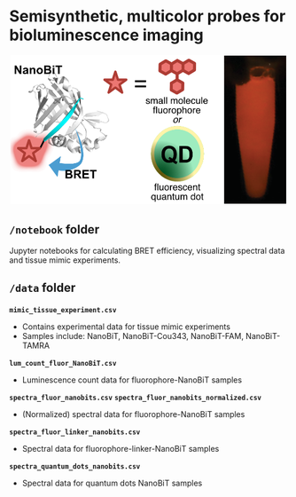 # Semisynthetic, multicolor probes for bioluminescence imaging

<div align="center">
  <img src="TOC.png" alt="TOC" width="500"/>
</div>

## `/notebook` folder

Jupyter notebooks for calculating BRET efficiency, visualizing spectral data and tissue mimic experiments.

## `/data` folder

**`mimic_tissue_experiment.csv`** 
- Contains experimental data for tissue mimic experiments
- Samples include: NanoBiT, NanoBiT-Cou343, NanoBiT-FAM, NanoBiT-TAMRA

**`lum_count_fluor_NanoBiT.csv`** 
- Luminescence count data for fluorophore-NanoBiT samples

**`spectra_fluor_nanobits.csv`**
**`spectra_fluor_nanobits_normalized.csv`** 
- (Normalized) spectral data for fluorophore-NanoBiT samples

**`spectra_fluor_linker_nanobits.csv`** 
- Spectral data for fluorophore-linker-NanoBiT samples

**`spectra_quantum_dots_nanobits.csv`**
- Spectral data for quantum dots NanoBiT samples


